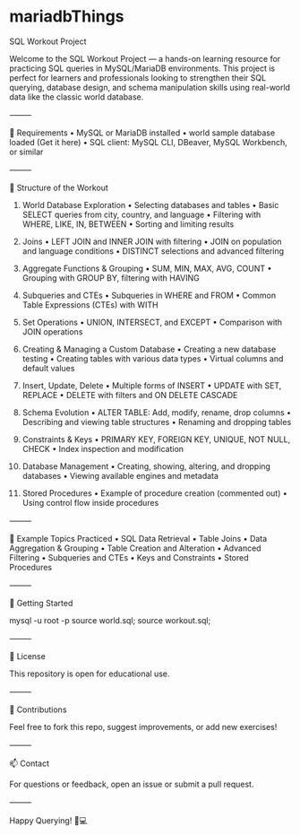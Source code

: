 # mariadbThings
SQL Workout Project

Welcome to the SQL Workout Project — a hands-on learning resource for practicing SQL queries in MySQL/MariaDB environments. This project is perfect for learners and professionals looking to strengthen their SQL querying, database design, and schema manipulation skills using real-world data like the classic world database.

⸻

🧰 Requirements
	•	MySQL or MariaDB installed
	•	world sample database loaded (Get it here)
	•	SQL client: MySQL CLI, DBeaver, MySQL Workbench, or similar

⸻

📁 Structure of the Workout

1. World Database Exploration
	•	Selecting databases and tables
	•	Basic SELECT queries from city, country, and language
	•	Filtering with WHERE, LIKE, IN, BETWEEN
	•	Sorting and limiting results

2. Joins
	•	LEFT JOIN and INNER JOIN with filtering
	•	JOIN on population and language conditions
	•	DISTINCT selections and advanced filtering

3. Aggregate Functions & Grouping
	•	SUM, MIN, MAX, AVG, COUNT
	•	Grouping with GROUP BY, filtering with HAVING

4. Subqueries and CTEs
	•	Subqueries in WHERE and FROM
	•	Common Table Expressions (CTEs) with WITH

5. Set Operations
	•	UNION, INTERSECT, and EXCEPT
	•	Comparison with JOIN operations

6. Creating & Managing a Custom Database
	•	Creating a new database testing
	•	Creating tables with various data types
	•	Virtual columns and default values

7. Insert, Update, Delete
	•	Multiple forms of INSERT
	•	UPDATE with SET, REPLACE
	•	DELETE with filters and ON DELETE CASCADE

8. Schema Evolution
	•	ALTER TABLE: Add, modify, rename, drop columns
	•	Describing and viewing table structures
	•	Renaming and dropping tables

9. Constraints & Keys
	•	PRIMARY KEY, FOREIGN KEY, UNIQUE, NOT NULL, CHECK
	•	Index inspection and modification

10. Database Management
	•	Creating, showing, altering, and dropping databases
	•	Viewing available engines and metadata

11. Stored Procedures
	•	Example of procedure creation (commented out)
	•	Using control flow inside procedures

⸻

📝 Example Topics Practiced
	•	SQL Data Retrieval
	•	Table Joins
	•	Data Aggregation & Grouping
	•	Table Creation and Alteration
	•	Advanced Filtering
	•	Subqueries and CTEs
	•	Keys and Constraints
	•	Stored Procedures

⸻

🔧 Getting Started

mysql -u root -p
source world.sql;
source workout.sql;


⸻

📜 License

This repository is open for educational use.

⸻

🤝 Contributions

Feel free to fork this repo, suggest improvements, or add new exercises!

⸻

📫 Contact

For questions or feedback, open an issue or submit a pull request.

⸻

Happy Querying! 🧠💻
